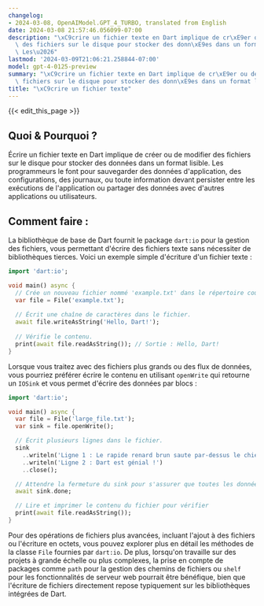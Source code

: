 ```yaml
---
changelog:
- 2024-03-08, OpenAIModel.GPT_4_TURBO, translated from English
date: 2024-03-08 21:57:46.056099-07:00
description: "\xC9crire un fichier texte en Dart implique de cr\xE9er ou de modifier\
  \ des fichiers sur le disque pour stocker des donn\xE9es dans un format lisible.\
  \ Les\u2026"
lastmod: '2024-03-09T21:06:21.258844-07:00'
model: gpt-4-0125-preview
summary: "\xC9crire un fichier texte en Dart implique de cr\xE9er ou de modifier des\
  \ fichiers sur le disque pour stocker des donn\xE9es dans un format lisible. Les\u2026"
title: "\xC9crire un fichier texte"
---
```


{{< edit_this_page >}}

## Quoi & Pourquoi ?
Écrire un fichier texte en Dart implique de créer ou de modifier des fichiers sur le disque pour stocker des données dans un format lisible. Les programmeurs le font pour sauvegarder des données d'application, des configurations, des journaux, ou toute information devant persister entre les exécutions de l'application ou partager des données avec d'autres applications ou utilisateurs.

## Comment faire :
La bibliothèque de base de Dart fournit le package `dart:io` pour la gestion des fichiers, vous permettant d'écrire des fichiers texte sans nécessiter de bibliothèques tierces. Voici un exemple simple d'écriture d'un fichier texte :

```dart
import 'dart:io';

void main() async {
  // Crée un nouveau fichier nommé 'example.txt' dans le répertoire courant.
  var file = File('example.txt');
  
  // Écrit une chaîne de caractères dans le fichier.
  await file.writeAsString('Hello, Dart!');
  
  // Vérifie le contenu.
  print(await file.readAsString()); // Sortie : Hello, Dart!
}
```

Lorsque vous traitez avec des fichiers plus grands ou des flux de données, vous pourriez préférer écrire le contenu en utilisant `openWrite` qui retourne un `IOSink` et vous permet d'écrire des données par blocs :

```dart
import 'dart:io';

void main() async {
  var file = File('large_file.txt');
  var sink = file.openWrite();

  // Écrit plusieurs lignes dans le fichier.
  sink
    ..writeln('Ligne 1 : Le rapide renard brun saute par-dessus le chien paresseux.')
    ..writeln('Ligne 2 : Dart est génial !')
    ..close();

  // Attendre la fermeture du sink pour s'assurer que toutes les données sont écrites dans le fichier.
  await sink.done;

  // Lire et imprimer le contenu du fichier pour vérifier
  print(await file.readAsString());
}
```

Pour des opérations de fichiers plus avancées, incluant l'ajout à des fichiers ou l'écriture en octets, vous pouvez explorer plus en détail les méthodes de la classe `File` fournies par `dart:io`. De plus, lorsqu'on travaille sur des projets à grande échelle ou plus complexes, la prise en compte de packages comme `path` pour la gestion des chemins de fichiers ou `shelf` pour les fonctionnalités de serveur web pourrait être bénéfique, bien que l'écriture de fichiers directement repose typiquement sur les bibliothèques intégrées de Dart.
